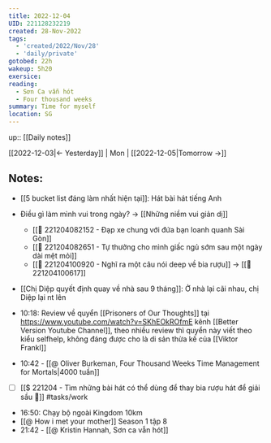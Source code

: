 ```yaml
---
title: 2022-12-04
UID: 221128232219
created: 28-Nov-2022
tags:
  - 'created/2022/Nov/28'
  - 'daily/private'
gotobed: 22h
wakeup: 5h20
exersice:
reading:
  - Sơn Ca vẫn hót
  - Four thousand weeks
summary: Time for myself
location: SG
---
```

up:: [[Daily notes]]

[[2022-12-03|<- Yesterday]] | Mon | [[2022-12-05|Tomorrow ->]]

## Notes:
- [[5 bucket list đáng làm nhất hiện tại]]: Hát bài hát tiếng Anh

- Điều gì làm mình vui trong ngày? -> [[Những niềm vui giản dị]]
	- [[🙂 221204082152 - Đạp xe chung với đứa bạn loanh quanh Sài Gòn]]
	- [[🙂 221204082651 - Tự thưởng cho mình giấc ngủ sớm sau một ngày dài mệt mỏi]]
	- [[🙂 221204100920 - Nghĩ ra một câu nói deep về bia rượu]] -> 
	[[💬221204100617]]

- [[Chị Diệp quyết định quay về nhà sau 9 tháng]]: Ở nhà lại cãi nhau, chị Diệp lại nt lên
- 10:18: Review về quyển [[Prisoners of Our Thoughts]] tại https://www.youtube.com/watch?v=SKhEOkROfmE kênh [[Better Version Youtube Channel]], theo nhiều review thì quyển này viết theo kiểu selfhelp, không đáng được cho là di sản thừa kế của [[Viktor Frankl]]
- 10:42 - [[@ Oliver Burkeman, Four Thousand Weeks Time Management for Mortals|4000 tuần]]
- [ ] [[$ 221204 - Tìm những bài hát có thể dùng để thay bia rượu hát để giải sầu 🔎]] #tasks/work 
- 16:50: Chạy bộ ngoài Kingdom 10km
-  [[@ How i met your mother]] Season 1 tập 8
- 21:42 - [[@ Kristin Hannah, Sơn ca vẫn hót]]